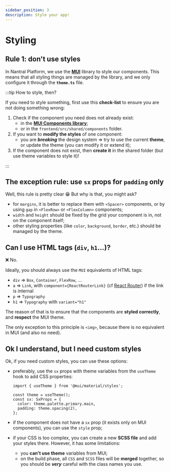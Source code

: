 ```yaml
---
sidebar_position: 3
description: Style your app!
---
```


# Styling

## Rule 1: don't use styles

In Nantral Platform, we use the [**MUI**](https://mui.com/) library to style our
components. This means that all styling things are managed by the library,
and we only configure it through the **`theme.ts`** file.

:::tip How to style, then?

If you need to style something, first use this **check-list** to ensure you are
not doing something wrong:

1. Check if the component you need does not already exist:
   - in the [**MUI Components library**](https://mui.com/material-ui/all-components/);
   - or in the `frontend/src/shared/components` folder.
2. If you want to **modify the styles** of one component:
   - you are **_breaking_** the design system => try to use the current
     **theme**, or update the theme (you can modify it or extend it);
3. If the component does not exist, then **create it** in the shared folder (but use
   theme variables to style it)!

:::

## The exception rule: use `sx` props for `padding` only

Well, this rule is pretty clear 😁 But why is that, you might ask?

- for `margins`, it is better to replace them with `<Spacer>` components, or
  by using `gap` in `<FlexRow>` or `<FlexColumn>` components;
- `width` and `height` should be fixed by the grid your component is in, not on
  the component itself;
- other styling properties (like `color`, `background`, `border`, etc.) should
  be managed by the theme.

## Can I use HTML tags (`div`, `h1`...)?

❌ No.

Ideally, you should always use the `MUI` equivalents of HTML tags:

- `div` => `Box`, `Container`, `FlexRow`, ...
- `a` => `Link`, with `component={ReactRouterLink}`
  (cf [React Router](https://reactrouter.com/en/main/components/link))
  if the link is internal
- `p` => `Typography`
- `h1` => `Typography` with `variant="h1"`

The reason of that is to ensure that the components are **styled correctly**,
and **respect** the MUI theme.

The only exception to this principle is `<img>`, because there is no equivalent
in MUI (and also no need).

## Ok I understand, but I need custom styles

Ok, if you need custom styles, you can use these options:

- preferably, use the `sx` props with theme variables from the `useTheme` hook
  to add CSS properties:

  ```tsx
  import { useTheme } from '@mui/material/styles';

  const theme = useTheme();
  const sx: SxProps = {
    color: theme.palette.primary.main,
    padding: theme.spacing(2),
  };
  ```

- if the component does not have a `sx` prop (it exists only on MUI components),
  you can use the `style` prop;
- if your CSS is too complex, you can create a new **SCSS file** and add your
  styles there. However, it has some limitations:
  - you **can't use theme** variables from MUI;
  - on the build phase, all `CSS` and `SCSS` files will be **merged** together,
    so you should be **_very_** careful with the class names you use.
